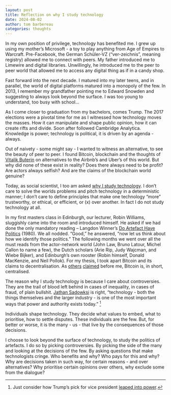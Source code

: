 ```yaml
---
layout: post
title: Reflection on why I study technology
date: 2024-08-02
author: tom barbereau
categories: thoughts
---
```

In my own position of privilege, technology has benefited me. I grew up using my mother’s Microsoft - a toy to play anything from Age of Empires to Warcraft. Pre-Facebook, the German Schüler-VZ (“ver-zeichnis”, meaning registry) allowed me to connect with peers. My father introduced me to Limewire and digital libraries. Unwillingly, he introduced me to the peer to peer world that allowed me to access any digital thing as if in a candy shop.

Fast forward into the next decade. I matured into my later teens, and in parallel, the world of digital platforms matured into a monopoly of the few. In 2013, I remember my grandfather pointing me to Edward Snowden and suggesting to always look beyond the surface. I was too young to understand, too busy with school…

As I come closer to graduation from my bachelors, comes Trump. The 2017 elections were a pivotal time for me as I witnessed how technology moves the masses. How it can manipulate and shape public opinion, how it can create rifts and divide. Soon after followed Cambridge Analytica. Knowledge is power; technology is political, it is driven by an agenda - always.

Out of naivety - some might say - I wanted to witness an alternative, to see the beauty of peer to peer. I found Bitcoin, blockchain and the thoughts of [Vitalik Buterin](https://blog.ethereum.org/2014/05/06/daos-dacs-das-and-more-an-incomplete-terminology-guide) on alternatives to the Airbnb’s and Uber’s of this world. But why did none of these exist in reality? Does there always need to be profit? Are actors always selfish? And are the claims of the blockchain world genuine? 

Today, as social scientist, I too am asked [why I study technology](https://www.jathansadowski.com/). I don’t care to solve the worlds problems and pitch technology in a deterministic manner; I don’t care to define principles that make one technology “more” trustworthy, or ethical, or efficient, or (x) over another. In fact I do not study technology at all.

In my first masters class in Edinburgh, our lecturer, Robin Williams, sluggishly came into the room and introduced himself. He asked if we had done the only mandatory reading – Langdon Winner’s [Do Artefact Have Politics](https://www.jstor.org/stable/20024652?origin=JSTOR-pdf) (1980). We all nodded. “Good,” he answered, “now let us think about how we identify those politics.” The following months we went over all the must reads from the actor-network world (John Law, Bruno Latour, Michel Callon to name a few), the Dutch scholars (Arie Rip, Judy Wajcman, and Wiebe Bijker), and Edinburgh’s own rooster (Robin himself, Donald MacKenzie, and Neil Pollok). For my thesis, I took apart Bitcoin and its claims to decentralisation. As [others](https://policyreview.info/articles/analysis/invisible-politics-bitcoin-governance-crisis-decentralised-infrastructure) [claimed](https://www.lrb.co.uk/the-paper/v41/n08/donald-mackenzie/pick-a-nonce-and-try-a-hash) before me, Bitcoin is, in short, centralised. 

The reason why I study technology is because I care about controversies. They are the trail of blood left behind in cases of inequality, in cases of fraud, of plain bullshit. [Jathan Sadowksi](https://www.jathansadowski.com/) is right, “technology - both the things themselves and the larger industry - is one of the most important ways that power and authority exists today.” [^1]

[^1]: Just consider how Trump’s pick for vice president [leaped into power](https://www.nytimes.com/2024/07/17/technology/jd-vance-tech-silicon-valley.html).

Individuals shape technology. They decide what values to embed, what to prioritise, how to settle disputes. These individuals are the few. But, for better or worse, it is the many - us - that live by the consequences of those decisions.

I choose to look beyond the surface of technology, to study the politics of artefacts. I do so by picking controversies. By picking the side of the many and looking at the decisions of the few. By asking questions that make technologists cringe. Who benefits and why? Who pays for this and why? Why are decisions taken in such way, for certain reasons - and over alternatives? Why prioritise certain opinions over others, why exclude some from the dialogue?

